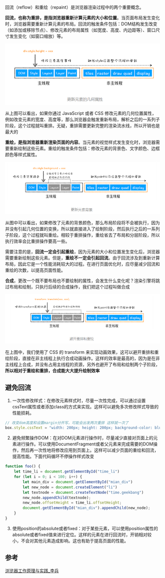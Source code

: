 回流（reflow）和重绘（repaint）是浏览器渲染过程中的两个重要概念。

**回流，也称为重排，是指浏览器重新计算元素的大小和位置**。当页面布局发生变化时，浏览器需要重新计算元素的布局。回流的触发条件包括：DOM结构发生改变（如添加或移除节点）、修改元素的布局属性（如宽度、高度、内边距等）、窗口尺寸发生变化（如窗口缩放）等。


![图 1](/images/362995ef8d76d228a4a83243f4ab67dcb05648412f744d8191d493d7559edc97.png)  

从上图可以看出，如果你通过 JavaScript 或者 CSS 修改元素的几何位置属性，例如改变元素的宽度、高度等，那么浏览器会触发重新布局，解析之后的一系列子阶段，这个过程就叫重排。无疑，重排需要更新完整的渲染流水线，所以开销也是最大的

**重绘，是指浏览器重新渲染页面的内容**。当元素的视觉样式发生变化时，浏览器需要重新绘制这些元素。重绘的触发条件包括：修改元素的背景色、文字颜色、边框颜色等样式属性。

![图 2](/images/682e35e2ae7c7bbe98737572a86a02fb66a5752fe755bb8f015f464d3ba81812.png)  

从图中可以看出，如果修改了元素的背景颜色，那么布局阶段将不会被执行，因为并没有引起几何位置的变换，所以就直接进入了绘制阶段，然后执行之后的一系列子阶段，这个过程就叫重绘。相较于重排操作，重绘省去了布局和分层阶段，所以执行效率会比重排操作要高一些。


需要注意的是，**回流一定会引起重绘**，因为元素的大小和位置发生变化后，浏览器需要重新绘制这些元素。但是，**重绘不一定会引起回流**。由于回流涉及到重新计算布局，因此它是一个性能消耗较大的过程。在进行页面优化时，应尽量减少回流和重绘的次数，以提高页面性能。

**合成**，更改一个既不要布局也不要绘制的属性，会发生什么变化呢？渲染引擎将跳过布局和绘制，只执行后续的合成操作，我们把这个过程叫做合成

![图 3](/images/f4be7ea36c89a6606e7736a7e8c3db277827c261348366414a7774b2264c2612.png)  

在上图中，我们使用了 CSS 的 transform 来实现动画效果，这可以避开重排和重绘阶段，直接在非主线程上执行合成动画操作。这样的效率是最高的，因为是在非主线程上合成，并没有占用主线程的资源，另外也避开了布局和绘制两个子阶段，**所以相对于重绘和重排，合成能大大提升绘制效率**


## 避免回流


1. 一次性修改样式：在修改元素样式时，尽量一次性完成，可以通过设置cssText属性或者添加class的方式来实现。这样可以避免多次修改样式导致的性能损耗。
~~~js
// 改变dom高度和设置margin分开写，可能会出发两次重排 这样就一次了
box.style.cssText = "width: 200px; height: 200px; background-color: blue;";
~~~


2. 避免频繁操作DOM：在对DOM元素进行操作时，尽量减少直接对页面上的元素进行操作。可以使用DocumentFragment或者父元素来完成需要的DOM操作，然后再一次性地将修改应用到页面上。这样可以减少页面的重绘和回流，提高性能。下面代码循环不停操作样式改变

~~~js
function foo() {
    let time_li = document.getElementById("time_li")
    for (let i = 0; i < 100; i++) {
        let main_div = document.getElementById("mian_div")
        let new_node = document.createElement("li")
        let textnode = document.createTextNode("time.geekbang")
        new_node.appendChild(textnode);
        new_node.offsetHeight = time_li.offsetHeight;
        document.getElementById("mian_div").appendChild(new_node);
    }
}
~~~


3. 使用position的absolute或者fixed：对于某些元素，可以使用position属性的absolute或者fixed值来进行定位。这样的元素在进行回流时，开销相对较小，不会对其他元素造成影响。这也有助于提高页面的性能。



## 参考

[浏览器工作原理与实践_李兵](https://time.geekbang.org/column/intro/100033601?utm_source=pinpaizhuanqu&utm_medium=geektime&utm_campaign=guanwang&utm_term=guanwang&utm_content=0511)